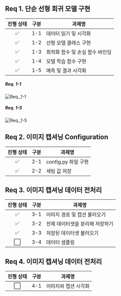## Req 1. 단순 선형 회귀 모델 구현

| 진행 상태 | 구분 | 과제명                          |
| :-------: | ---- | ------------------------------- |
|     ✅     | 1-1  | 데이터 읽기 및 시각화           |
|     ✅     | 1-2  | 선형 모델 클래스 구현           |
|     ✅     | 1-3  | 최적화 함수 및 손실 함수 바인딩 |
|     ✅     | 1-4  | 모델 학습 함수 구현             |
|     ✅     | 1-5  | 예측 및 결과 시각화             |

##### Req. 1-1

![Req._1-1](/uploads/e1b88fb7386aa1688cd165130a60d5d2/Req._1-1.PNG)
<br>
##### Req. 1-5
![Req._1-5](/uploads/053dac512f3cda21d41ef2ab434380a7/Req._1-5.PNG)


## Req 2. 이미지 캡셔닝 Configuration

| 진행 상태 | 구분 | 과제명              |
| :-------: | ---- | ------------------- |
|     ✅     | 2-1  | config.py 파일 구현 |
|     ✅     | 2-2  | 세팅 값 저장        |



## Req 3. 이미지 캡셔닝 데이터 전처리

| 진행 상태 | 구분 | 과제명                          |
| :-------: | ---- | ------------------------------- |
|     ✅     | 3-1  | 이미지 경로 및 캡션 불러오기    |
|     ✅     | 3-2  | 전체 데이터셋을 분리해 저장하기 |
|     ✅     | 3-3  | 저장된 데이터셋 불러오기        |
|     ⬜     | 3-4  | 데이터 샘플링                   |



## Req 4. 이미지 캡셔닝 데이터 전처리

| 진행 상태 | 구분 | 과제명               |
| :-------: | ---- | -------------------- |
|     ⬜     | 4-1  | 이미지와 캡션 시각화 |

